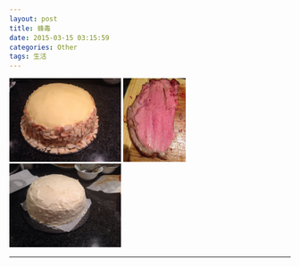 ```yaml
---
layout: post
title: 蜂毒
date: 2015-03-15 03:15:59
categories: Other
tags: 生活
---
```


<img src="/pic/fengdu/image.jpeg" widht="200" height="150" />
<img src="/pic/fengdu/1419994471000.jpg" widht="200" height="150" />
<img src="/pic/fengdu/1419793469000.jpg" widht="200" height="150" />


---
